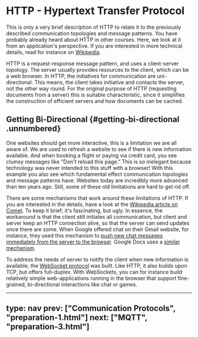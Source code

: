 # HTTP - Hypertext Transfer Protocol

This is only a very brief description of HTTP to relate it to the
previously described communication topologies and message patterns. You
have probably already heard about HTTP in other courses. Here, we look
at it from an application's perspective. If you are interested in more
technical details, read for instance on [Wikipedia](<https://en.wikipedia.org/wiki/Hypertext_Transfer_Protocol>).

HTTP is a request-response message pattern, and uses a client-server
topology. The server usually provides resources to the client, which can
be a web browser. In HTTP, the initiatives for communication are
uni-directional. This means, the client takes initiative and contacts
the server, not the other way round. For the original purpose of HTTP
(requesting documents from a server) this is suitable characteristic,
since it simplifies the construction of efficient servers and how
documents can be cached.

## Getting Bi-Directional  {#getting-bi-directional .unnumbered}

One websites should get more interactive, this is a limitation we are
all aware of. We are used to refresh a website to see if there is new
information available. And when booking a flight or paying via credit
card, you see clumsy messages like "Don't reload this page." This is so
inelegant because technology was never intended to this stuff with a
browser! With this example you also see which fundamental effect
communication topologies and message patterns have. Websites today are
incredibly more advanced than ten years ago. Still, some of these old
limitations are hard to get rid off.

There are some mechanisms that work around these limitations of HTTP. If
you are interested in the details, have a look at the [Wikipedia article
on Comet](https://en.wikipedia.org/wiki/Comet_(programming)). To keep it brief; it's fascinating, but ugly. In essence,
the workaround is that the client still initiates all communication, but
client and server keep an HTTP connection alive, so that the server can
send updates once there are some. When Google offered chat on their
Gmail website, for instance, they used this mechanism to [push new chat
messages immediately from the server to the browser](https://stackoverflow.com/questions/732705/how-is-gmail-chat-able-to-make-ajax-requests-without-client-interaction). Google Docs
uses a [similar mechanism](https://stackoverflow.com/questions/35070217/what-technology-does-google-drive-use-to-get-real-time-updates).

To address the needs of server to notify the client when new information
is available, the [WebSocket protocol](https://en.wikipedia.org/wiki/WebSocket) was built. Like HTTP, it also
builds upon TCP, but offers full-duplex. With WebSockets, you can for
instance build relatively simple web-applications running in the browser
that support fine-grained, bi-directional interactions like chat or
games.

---
type: nav
prev: ["Communication Protocols", "preparation-1.html"]
next: ["MQTT", "preparation-3.html"]
---
